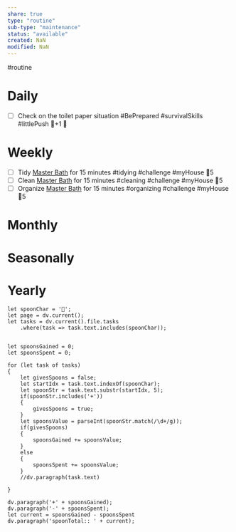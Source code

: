 ```yaml
---
share: true
type: "routine"
sub-type: "maintenance"
status: "available"
created: NaN 
modified: NaN
---
```

  #routine

# Daily
- [ ] Check on the toilet paper situation #BePrepared #survivalSkills #littlePush  🥄+1 🔼 
# Weekly
- [ ] Tidy [Master Bath](./Master%20Bath.md) for 15 minutes #tidying #challenge #myHouse 🥄5
- [ ] Clean [Master Bath](./Master%20Bath.md) for 15 minutes #cleaning  #challenge #myHouse 🥄5
- [ ] Organize [Master Bath](./Master%20Bath.md) for 15 minutes #organizing  #challenge #myHouse 🥄5
# Monthly
# Seasonally
# Yearly


```dataviewjs
let spoonChar = '🥄';
let page = dv.current();
let tasks = dv.current().file.tasks
	.where(task => task.text.includes(spoonChar));


let spoonsGained = 0;
let spoonsSpent = 0;

for (let task of tasks)
{
	let givesSpoons = false;
	let startIdx = task.text.indexOf(spoonChar);
	let spoonStr = task.text.substr(startIdx, 5);
	if(spoonStr.includes('+'))
	{
		givesSpoons = true;
	}
	let spoonsValue = parseInt(spoonStr.match(/\d+/g));
	if(givesSpoons)
	{
		spoonsGained += spoonsValue;
	}		
	else
	{
		spoonsSpent += spoonsValue;
	}
	//dv.paragraph(task.text)
	
}

dv.paragraph('+' + spoonsGained);
dv.paragraph('-' + spoonsSpent);
let current = spoonsGained - spoonsSpent
dv.paragraph('spoonTotal:: ' + current);
